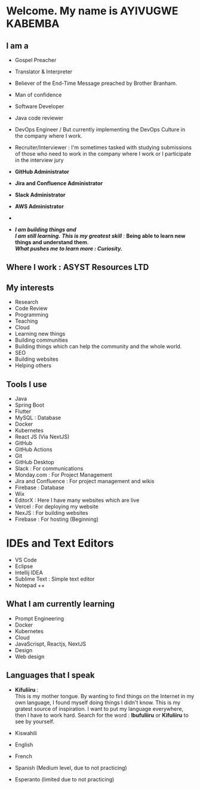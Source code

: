 # Welcome. My name is **AYIVUGWE KABEMBA**  

## I am a 
- Gospel Preacher
- Translator & Interpreter  
- Believer of the End-Time Message preached by Brother Branham.
- Man of confidence
- Software Developer
- Java code reviewer
- DevOps Engineer / But currently implementing the DevOps Culture in the company where I work.    
- Recruiter/Interviewer : I'm sometimes tasked with studying submissions of those who need to work in the company where I work or I participate in the interview jury
  
- **GitHub Administrator**
- **Jira and Confluence Administrator**
- **Slack Administrator**
- **AWS Administrator**
- 
- ___I am building things and___      
  ___I am still learning.___ ___***This is my greatest skill***___ : **Being able to learn new things and understand them**.  
  ___What pushes me to learn more : Curiosity.___

## Where I work : ASYST Resources LTD

## My interests
- Research
- Code Review
- Programming
- Teaching
- Cloud
- Learning new things  
- Building communities 
- Building things which can help the community and the whole world.
- SEO
- Building websites
- Helping others

## Tools I use 

- Java
- Spring Boot
- Flutter
- MySQL : Database
- Docker
- Kubernetes
- React JS (Via NextJS)
- GitHub
- GitHub Actions
- Git
- GitHub Desktop
- Slack : For communications
- Monday.com : For Project Management
- Jira and Confluence : For project management and wikis
- Firebase : Database
- Wix
- EditorX : Here I have many websites which are live
- Vercel : For deploying my website
- NexJS : For building websites
- Firebase : For hosting (Beginning)

# IDEs and Text Editors
- VS Code
- Eclipse
- Intellij IDEA
- Sublime Text : Simple text editor
- Notepad ++

## What I am currently learning
- Prompt Engineering
- Docker
- Kubernetes
- Cloud
- JavaScrispt, Reactjs, NextJS
- Design
- Web design

## Languages that I speak
- **Kifuliiru** :  
This is my mother tongue. By wanting to find things on the Internet in my own language, I found myself doing things I didn't know. This is my gratest  source of inspiration. I want to put my language everywhere, then I have to work hard. Search for the word : **Ibufuliiru** or **Kifuliiru** to see by yourself. 

- Kiswahili
- English
- French
- Spanish (Medium level, due to not practicing)
- Esperanto (limited due to not practicing)

<!---
Ayivugwe/Ayivugwe is a ✨ special ✨ repository because its `README.md` (this file) appears on your GitHub profile.
You can click the Preview link to take a look at your changes.
--->
